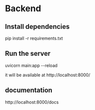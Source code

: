 # Backend

## Install dependencies

pip install -r requirements.txt

## Run the server

uvicorn main:app --reload

it will be available at http://localhost:8000/

## documentation

http://localhost:8000/docs
